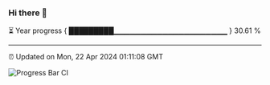 ### Hi there 👋

⏳ Year progress { █████████▁▁▁▁▁▁▁▁▁▁▁▁▁▁▁▁▁▁▁▁▁ } 30.61 %

---

⏰ Updated on Mon, 22 Apr 2024 01:11:08 GMT

![Progress Bar CI](https://github.com/liununu/liununu/workflows/Progress%20Bar%20CI/badge.svg)
